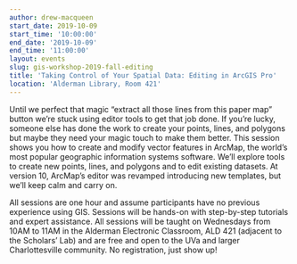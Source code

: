 ```yaml
---
author: drew-macqueen
start_date: 2019-10-09
start_time: '10:00:00'
end_date: '2019-10-09'
end_time: '11:00:00'
layout: events
slug: gis-workshop-2019-fall-editing
title: 'Taking Control of Your Spatial Data: Editing in ArcGIS Pro'
location: 'Alderman Library, Room 421'
---
```


Until we perfect that magic “extract all those lines from this paper map” button we’re stuck using editor tools to get that job done.  If you’re lucky, someone else has done the work to create your points, lines, and polygons but maybe they need your magic touch to make them better.  This session shows you how to create and modify vector features in ArcMap, the world’s most popular geographic information systems software.  We’ll explore tools to create new points, lines, and polygons and to edit existing datasets.  At version 10, ArcMap’s editor was revamped introducing new templates, but we’ll keep calm and carry on.  

All sessions are one hour and assume participants have no previous experience using GIS.  Sessions will be hands-on with step-by-step tutorials and expert assistance.  All sessions will be taught on Wednesdays from 10AM to 11AM in the Alderman Electronic Classroom, ALD 421 (adjacent to the Scholars’ Lab) and are free and open to the UVa and larger Charlottesville community.  No registration, just show up!
